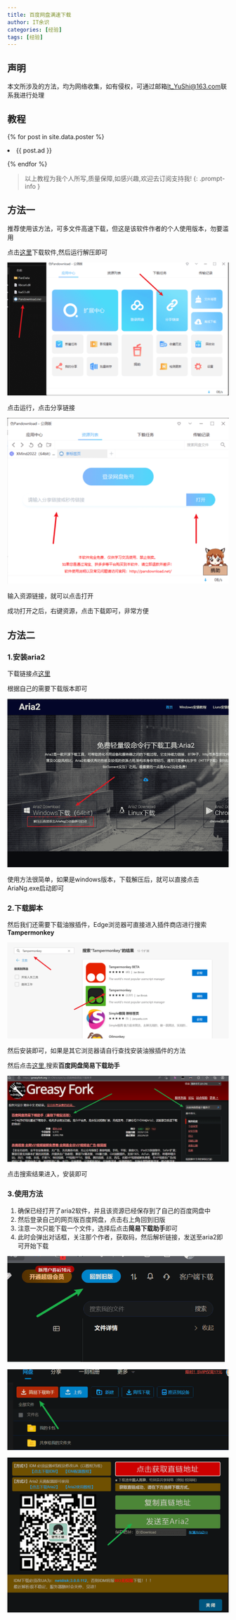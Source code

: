 ```yaml
---
title: 百度网盘满速下载
author: IT余识
categories: [经验]
tags: [经验]
---
```

## 声明

本文所涉及的方法，均为网络收集，如有侵权，可通过邮箱<It_YuShi@163.com>联系我进行处理

## 教程

{% for post in site.data.poster %}

<li>{{ post.ad }}</li>

{% endfor %}

> 以上教程为我个人所写,质量保障,如感兴趣,欢迎去订阅支持我!
{: .prompt-info }

## 方法一

推荐使用该方法，可多文件高速下载，但这是该软件作者的个人使用版本，勿要滥用

点击[这里](https://www.aliyundrive.com/s/VTVFnS3oL1c)下载软件,然后运行解压即可

![打开软件](/assets/img/BaiduWangPan/7.png)

点击运行，点击分享链接

![打开软件](/assets/img/BaiduWangPan/8.png)

输入资源链接，就可以点击打开

成功打开之后，右键资源，点击下载即可，非常方便

## 方法二

### 1.安装aria2

下载链接点[这里](http://aria2.baisheng999.com/)

根据自己的需要下载版本即可

![下载页面](/assets/img/BaiduWangPan/1.png)

使用方法很简单，如果是windows版本，下载解压后，就可以直接点击AriaNg.exe启动即可

### 2.下载脚本

然后我们还需要下载油猴插件，Edge浏览器可直接进入插件商店进行搜索**Tampermonkey**

![下载页面](/assets/img/BaiduWangPan/2.png)

然后安装即可，如果是其它浏览器请自行查找安装油猴插件的方法

然后点击[这里](https://greasyfork.org/zh-CN/scripts),搜索**百度网盘简易下载助手**

![下载脚本](/assets/img/BaiduWangPan/3.png)

点击搜索结果进入，安装即可

### 3.使用方法

1. 确保已经打开了aria2软件，并且该资源已经保存到了自己的百度网盘中
2. 然后登录自己的网页版百度网盘，点击右上角回到旧版
3. 注意一次只能下载一个文件，选择后点击**简易下载助手**即可
4. 此时会弹出对话框，关注那个作者，获取码，然后解析链接，发送至aria2即可开始下载

![右上角回到旧版](/assets/img/BaiduWangPan/4.png)

![下载](/assets/img/BaiduWangPan/5.png)

![下载](/assets/img/BaiduWangPan/6.png)
